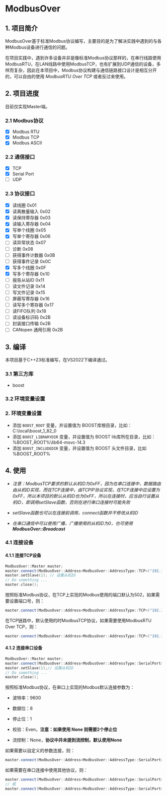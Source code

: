 # ModbusOver

## 1. 项目简介

​	ModbusOver基于标准Modbus协议编写，主要目的是为了解决实践中遇到的与各种Modbus设备进行通信的问题。

​	在项目实践中，遇到许多设备并非是像标准Modbus协议那样的，在串行线路使用ModbusRTU，在LAN线路中使用ModbusTCP，也有扩展到UDP通信的设备，多样而复杂，因此在本项目中，Modbus协议构建与通信链路接口设计是相互分开的，可以自由的使用 *ModbusRTU Over TCP* 或者反过来使用。

## 2. 项目进度

目前仅实现Master端。

### 2.1 Modbus协议

- [x] Modbus RTU
- [x] Modbus TCP
- [x] Modbus ASCII

### 2.2 通信接口

- [x] TCP
- [x] Serial Port
- [ ] UDP

### 2.3 协议接口

- [x] 读线圈 0x01
- [x] 读离散量输入 0x02
- [x] 读保持寄存器 0x03
- [x] 读输入寄存器 0x04
- [x] 写单个线圈 0x05
- [x] 写单个寄存器 0x06
- [ ] 读异常状态 0x07
- [ ] 诊断 0x08
- [ ] 获得事件计数器 0x0B
- [ ] 获得事件记录 0x0C
- [x] 写多个线圈 0x0F
- [x] 写多个寄存器 0x10
- [ ] 报告从站ID 0x11
- [ ] 读文件记录 0x14
- [ ] 写文件记录 0x15
- [ ] 屏蔽写寄存器 0x16
- [ ] 读写多个寄存器 0x17
- [ ] 读FIFO队列 0x18
- [ ] 读设备标识码 0x2B
- [ ] 封装接口传输 0x2B
- [ ] CANopen 通用引用 0x2B

## 3. 编译

本项目基于C++23标准编写，在VS2022下编译通过。

### 3.1 第三方库

* boost

### 3.2 环境变量设置

### 2. 环境变量设置

* 添加 ```BOOST_ROOT``` 变量，并设置值为 BOOST库根目录，比如：C:\local\boost_1_82_0
* 添加 ```BOOST_LIBRARYDIR``` 变量，并设置值为 BOOST lib库所在目录，比如：%BOOST_ROOT%\lib64-msvc-14.3
* 添加 ```BOOST_INCLUDEDIR``` 变量，并设置值为 BOOST 头文件目录，比如 %BOOST_ROOT%

## 4. 使用

* *注意：ModbusTCP要求的默认从机ID为0xFF，因为在串口连接中，数据路由由从机ID实现，而在TCP连接中，由TCPIP协议实现，在TCP连接中应设置为0xFF，所以本项目的默认从机ID也为0xFF，所以在连接时，应当自行设置从机ID，即调用setSlave函数，否则在进行串口连接时可能失败*

* *setSlave函数也可以在连接前调用，connect函数并不修改从机ID*

* *在串口通信中可以使用广播，广播使用的从机ID为0，也可使用**ModbusOver::Broadcast***

### 4.1 连接设备

#### 4.1.1 连接TCP设备

``` cpp
ModbusOver::Master master;
master.connect(ModbusOver::Address<ModbusOver::AddressType::TCP>("192.168.1.150"));
master.setSlave(1); // 设置从机ID
// Do something ...
master.close();
```

按照标准Modbus协议，在TCP上实现的Modbus使用的端口默认为502，如果需要设置端口号，则：

```cpp
master.connect(ModbusOver::Address<ModbusOver::AddressType::TCP>("192.168.1.150", 5000));
```

在TCP链路中，默认使用的时ModbusTCP协议，如果需要使用ModbusRTU Over TCP，则：

```cpp
master.connect(ModbusOver::Address<ModbusOver::AddressType::TCP>("192.168.1.150", 5000, ModbusOver::ModbusProtocol::ModbusRTU));
```

#### 4.1.2 连接串口设备

```cpp
ModbusOver::Master master;
master.connect(ModbusOver::Address<ModbusOver::AddressType::SerialPort>("COM5"));
master.setSlave(1);// 设置从机ID
// Do something ...
master.close();
```

按照标准Modbus协议，在串口上实现的Modbus默认连接参数为：

* 波特率：9600
* 数据位：8
* 停止位：1
* 校验：Even，**注意：如果使用 None 则需要2个停止位**

* 流控制：None，**协议中并未提到流控制，默认使用None**

如果需要以自定义的参数连接，则：

```cpp
master.connect(ModbusOver::Address<ModbusOver::AddressType::SerialPort>("COM5", 9600, ModbusOver::DataBits::Data8, ModbusOver::FlowControl::None, ModbusOver::Parity::Even, ModbusOver::StopBits::One));
```

如果需要在串口连接中使用其他协议，则：

```cpp
master.connect(ModbusOver::Address<ModbusOver::AddressType::SerialPort>("COM5", ModbusOver::ModbusProtocol::ModbusRTU);
// 或
master.connect(ModbusOver::Address<ModbusOver::AddressType::SerialPort>("COM5", 9600, ModbusOver::DataBits::Data8, ModbusOver::FlowControl::None, ModbusOver::Parity::Even, ModbusOver::StopBits::One, ModbusOver::ModbusProtocol::ModbusRTU));
```

